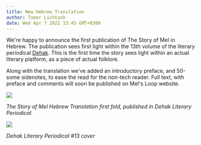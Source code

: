 ```yaml
---
title: New Hebrew Translation
author: Tomer Lichtash
date: Wed Apr 7 2021 13:45 GMT+0300
---
```


We're happy to announce the first publication of The Story of Mel in Hebrew. The publication sees first light within the 13th volume of the literary periodical [Dehak](https://mitzlolpoetry.wixsite.com/dehak/13). This is the first time the story sees light within an actual literary platform, as a piece of actual folklore.

Along with the translation we've added an introductory preface, and 50-some sidenotes, to ease the read for the non-tech reader. Full text, with preface and comments will soon be published on Mel's Loop website.

![](https://res.cloudinary.com/dcajl1s6a/image/upload/v1653073999/mels-loop/179336898_10159668751861518_5418128068163937771_n_mm8cy6.jpg)

_The Story of Mel Hebrew Translation first fold, published in Dehak Literary Periodical_

![](https://res.cloudinary.com/dcajl1s6a/image/upload/c_scale,w_786/v1646486680/mels-loop/9f8e9214adaaa4b57b29_yx777b.jpg)

_Dehak Literary Periodical #13 cover_
